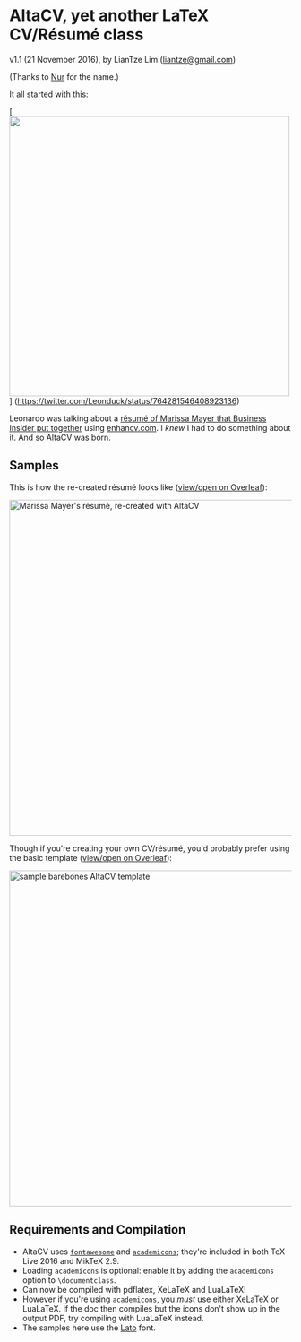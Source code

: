 # AltaCV, yet another LaTeX CV/Résumé class

v1.1 (21 November 2016), by LianTze Lim (liantze@gmail.com)

(Thanks to [Nur](https://github.com/nurh) for the name.)

It all started with this:

[<img src="tweet-that-started-this.png" width="500px">]
(https://twitter.com/Leonduck/status/764281546408923136)

Leonardo was talking about a [résumé of Marissa Mayer that Business Insider put together](http://www.businessinsider.my/a-sample-resume-for-marissa-mayer-2016-7/) using [enhancv.com](https://enhancv.com).
I _knew_ I had to do something about it. And so AltaCV was born.

## Samples

This is how the re-created résumé looks like ([view/open on Overleaf](https://www.overleaf.com/read/gtqfpbwncfvp)):

<img src="mmayer.png" alt="Marissa Mayer's résumé, re-created with AltaCV" width="600px">

Though if you're creating your own CV/résumé, you'd probably prefer using the basic template ([view/open on Overleaf](https://www.overleaf.com/read/trgqjpwnmtgv)):

<img src="sample.png" alt="sample barebones AltaCV template" width="600px">


## Requirements and Compilation

* AltaCV uses [`fontawesome`](http://www.ctan.org/pkg/fontawesome) and [`academicons`](http://www.ctan.org/pkg/academicons); they're included in both TeX Live 2016 and MikTeX 2.9.
* Loading `academicons` is optional: enable it by adding the `academicons` option to `\documentclass`.
* Can now be compiled with pdflatex, XeLaTeX and LuaLaTeX!
* However if you're using `academicons`, you _must_ use either XeLaTeX or LuaLaTeX. If the doc then compiles but the icons don't show up in the output PDF, try compiling with LuaLaTeX instead.
* The samples here use the [Lato](http://www.latofonts.com/lato-free-fonts/) font.
